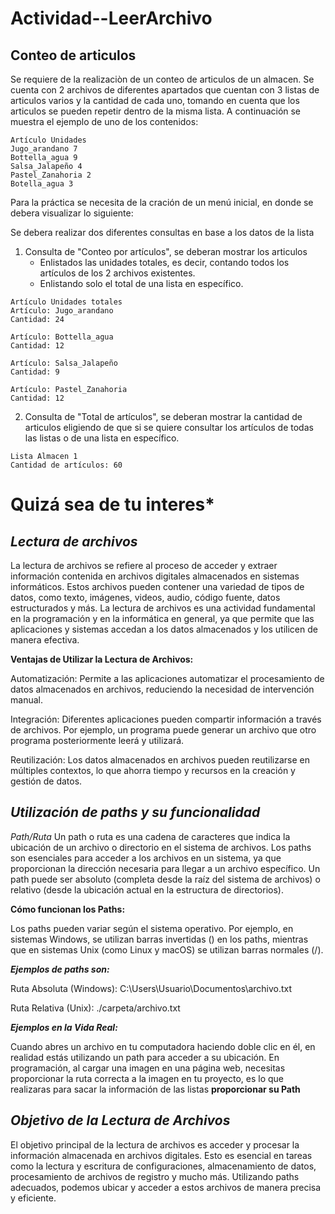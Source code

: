 # Actividad--LeerArchivo
## Conteo de articulos 

Se requiere de la realizaciòn de un conteo de articulos de un almacen. Se cuenta con 2 archivos de diferentes apartados que cuentan con 3 listas de articulos varios y la cantidad de cada uno, tomando en cuenta que los articulos se pueden repetir dentro de la misma lista. 
A continuación se muestra el ejemplo de uno de los contenidos:


```
Artículo Unidades
Jugo_arandano 7
Bottella_agua 9
Salsa_Jalapeño 4
Pastel_Zanahoria 2
Botella_agua 3
```

Para la práctica se necesita de la cración de un menú inicial, en donde se debera visualizar lo siguiente: 


Se debera realizar dos diferentes consultas en base a los datos de la lista

  1. Consulta de "Conteo por artículos", se deberan mostrar los articulos
     - Enlistados las unidades totales, es decir, contando todos los artículos de los 2 archivos existentes.
     - Enlistando solo el total de una lista en específico.
```
Artículo Unidades totales
Artículo: Jugo_arandano 
Cantidad: 24

Artículo: Bottella_agua 
Cantidad: 12

Artículo: Salsa_Jalapeño 
Cantidad: 9

Artículo: Pastel_Zanahoria 
Cantidad: 12

```

  2. Consulta de "Total de artículos", se deberan mostrar la cantidad de articulos eligiendo de que si se quiere consultar los artículos de todas las listas o de una lista en específico.
     
```
Lista Almacen 1
Cantidad de artículos: 60

```





# **Quizá sea de tu interes***

_Lectura de archivos_
-
La lectura de archivos se refiere al proceso de acceder y extraer información contenida en archivos digitales almacenados en sistemas informáticos. Estos archivos pueden contener una variedad de tipos de datos, como texto, imágenes, videos, audio, código fuente, datos estructurados y más. La lectura de archivos es una actividad fundamental en la programación y en la informática en general, ya que permite que las aplicaciones y sistemas accedan a los datos almacenados y los utilicen de manera efectiva.

**Ventajas de Utilizar la Lectura de Archivos:**

Automatización: Permite a las aplicaciones automatizar el procesamiento de datos almacenados en archivos, reduciendo la necesidad de intervención manual.

Integración: Diferentes aplicaciones pueden compartir información a través de archivos. Por ejemplo, un programa puede generar un archivo que otro programa posteriormente leerá y utilizará.

Reutilización: Los datos almacenados en archivos pueden reutilizarse en múltiples contextos, lo que ahorra tiempo y recursos en la creación y gestión de datos.


_Utilización de paths y su funcionalidad_
-
_Path/Ruta_
Un path o ruta es una cadena de caracteres que indica la ubicación de un archivo o directorio en el sistema de archivos. Los paths son esenciales para acceder a los archivos en un sistema, ya que proporcionan la dirección necesaria para llegar a un archivo específico. Un path puede ser absoluto (completa desde la raíz del sistema de archivos) o relativo (desde la ubicación actual en la estructura de directorios).

**Cómo funcionan los Paths:**

Los paths pueden variar según el sistema operativo. Por ejemplo, en sistemas Windows, se utilizan barras invertidas (\) en los paths, mientras que en sistemas Unix (como Linux y macOS) se utilizan barras normales (/). 

***Ejemplos de paths son:***

Ruta Absoluta (Windows): C:\Users\Usuario\Documentos\archivo.txt

Ruta Relativa (Unix): ./carpeta/archivo.txt


***_Ejemplos en la Vida Real:_***

Cuando abres un archivo en tu computadora haciendo doble clic en él, en realidad estás utilizando un path para acceder a su ubicación.
En programación, al cargar una imagen en una página web, necesitas proporcionar la ruta correcta a la imagen en tu proyecto, es lo que realizaras para sacar la información de las listas **proporcionar su Path**


_Objetivo de la Lectura de Archivos_
-
El objetivo principal de la lectura de archivos es acceder y procesar la información almacenada en archivos digitales. Esto es esencial en tareas como la lectura y escritura de configuraciones, almacenamiento de datos, procesamiento de archivos de registro y mucho más. Utilizando paths adecuados, podemos ubicar y acceder a estos archivos de manera precisa y eficiente.

